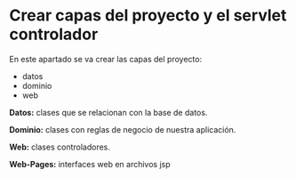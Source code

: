 # Crear capas del proyecto y el servlet controlador

En este apartado se va crear las capas del proyecto:

- datos
- dominio
- web

**Datos:** clases que se relacionan con la base de datos.

**Dominio:** clases con reglas de negocio de nuestra aplicación.

**Web:** clases controladores. 

**Web-Pages:** interfaces web en archivos jsp 

